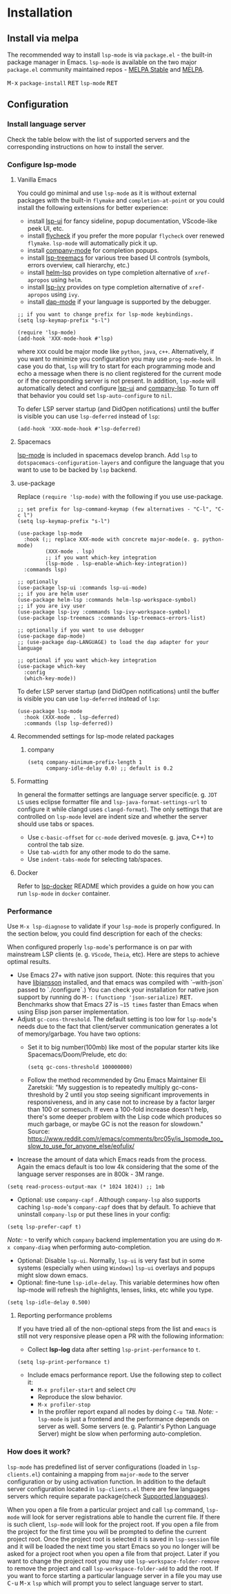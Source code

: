 # Installation

## Install via melpa

The recommended way to install `lsp-mode` is via `package.el` - the
built-in package manager in Emacs. `lsp-mode` is available on the two
major `package.el` community maintained repos - [MELPA
Stable](http://stable.melpa.org) and [MELPA](http://melpa.org).

<kbd>M-x</kbd> `package-install` <kbd>RET</kbd> `lsp-mode` <kbd>RET</kbd>

## Configuration

### Install language server

Check the table below with the list of supported servers and the
corresponding instructions on how to install the server.

### Configure lsp-mode

1.  Vanilla Emacs
    
    You could go minimal and use `lsp-mode` as it is without external
    packages with the built-in `flymake` and `completion-at-point` or
    you could install the following extensions for better experience:
    
      - install [lsp-ui](https://emacs-lsp.github.io/lsp-ui/#intro) for fancy
        sideline, popup documentation, VScode-like peek UI, etc.
      - install [flycheck](https://github.com/flycheck/flycheck) if you
        prefer the more popular `flycheck` over renewed `flymake`.
        `lsp-mode` will automatically pick it up.
      - install
        [company-mode](https://github.com/company-mode/company-mode) for
        completion popups.
      - install
        [lsp-treemacs](https://github.com/emacs-lsp/lsp-treemacs) for
        various tree based UI controls (symbols, errors overview, call
        hierarchy, etc.)
      - install [helm-lsp](https://github.com/emacs-lsp/helm-lsp)
        provides on type completion alternative of `xref-apropos` using
        `helm`.
      - install [lsp-ivy](https://github.com/emacs-lsp/lsp-ivy) provides
        on type completion alternative of `xref-apropos` using `ivy`.
      - install [dap-mode](https://emacs-lsp.github.io/dap-mode) if
        your language is supported by the debugger.
    
    <!-- end list -->
    
    ``` elisp
    ;; if you want to change prefix for lsp-mode keybindings.
    (setq lsp-keymap-prefix "s-l")
    
    (require 'lsp-mode)
    (add-hook 'XXX-mode-hook #'lsp)
    ```
    
    where `XXX` could be major mode like `python`, `java`, `c++`.
    Alternatively, if you want to minimize you configuration you may use
    `prog-mode-hook`. In case you do that, `lsp` will try to start for
    each programming mode and echo a message when there is no client
    registered for the current mode or if the corresponding server is
    not present. In addition, `lsp-mode` will automatically detect and
    configure [lsp-ui](https://emacs-lsp.github.io/lsp-ui) and
    [company-lsp](https://github.com/tigersoldier/company-lsp). To turn
    off that behavior you could set `lsp-auto-configure` to `nil`.
    
    To defer LSP server startup (and DidOpen notifications) until the
    buffer is visible you can use `lsp-deferred` instead of `lsp`:
    
    ``` elisp
    (add-hook 'XXX-mode-hook #'lsp-deferred)
    ```

2.  Spacemacs
    
    [lsp-mode](https://emacs-lsp.github.io/lsp-mode) is included in
    spacemacs develop branch. Add `lsp` to
    `dotspacemacs-configuration-layers` and configure the language that
    you want to use to be backed by `lsp` backend.

3.  use-package
    
    Replace `(require 'lsp-mode)` with the following if you use
    use-package.
    
    ``` elisp
    ;; set prefix for lsp-command-keymap (few alternatives - "C-l", "C-c l")
    (setq lsp-keymap-prefix "s-l")
    
    (use-package lsp-mode
      :hook (;; replace XXX-mode with concrete major-mode(e. g. python-mode)
             (XXX-mode . lsp)
             ;; if you want which-key integration
             (lsp-mode . lsp-enable-which-key-integration))
      :commands lsp)
    
    ;; optionally
    (use-package lsp-ui :commands lsp-ui-mode)
    ;; if you are helm user
    (use-package helm-lsp :commands helm-lsp-workspace-symbol)
    ;; if you are ivy user
    (use-package lsp-ivy :commands lsp-ivy-workspace-symbol)
    (use-package lsp-treemacs :commands lsp-treemacs-errors-list)
    
    ;; optionally if you want to use debugger
    (use-package dap-mode)
    ;; (use-package dap-LANGUAGE) to load the dap adapter for your language
    
    ;; optional if you want which-key integration
    (use-package which-key
      :config
      (which-key-mode))
    
    ```
    
    To defer LSP server startup (and DidOpen notifications) until the
    buffer is visible you can use `lsp-deferred` instead of `lsp`:
    
    ``` elisp
    (use-package lsp-mode
      :hook (XXX-mode . lsp-deferred)
      :commands (lsp lsp-deferred))
    ```

4.  Recommended settings for lsp-mode related packages
    
    1.  company
        
        ``` elisp
        (setq company-minimum-prefix-length 1
              company-idle-delay 0.0) ;; default is 0.2
        ```

5.  Formatting
    
    In general the formatter settings are language server specific(e. g.
    `JDT
                        LS` uses eclipse formatter file and `lsp-java-format-settings-url`
    to configure it while clangd uses `clangd-format`). The only
    settings that are controlled on `lsp-mode` level are indent size and
    whether the server should use tabs or spaces.
    
      - Use `c-basic-offset` for `cc-mode` derived moves(e. g. java,
        C++) to control the tab size.
      - Use `tab-width` for any other mode to do the same.
      - Use `indent-tabs-mode` for selecting tab/spaces.

6.  Docker
    
    Refer to [lsp-docker](https://github.com/emacs-lsp/lsp-docker/)
    README which provides a guide on how you can run `lsp-mode` in
    `docker` container.

### Performance

Use `M-x lsp-diagnose` to validate if your `lsp-mode` is properly
configured. In the section below, you could find description for each of
the checks:

When configured properly `lsp-mode`'s performance is on par with
mainstream LSP clients (e. g. `VScode`, `Theia`, etc). Here are steps to
achieve optimal results.

  - Use Emacs 27+ with native json support. (Note: this requires that
    you have [libjansson](http://www.digip.org/jansson/) installed, and
    that emacs was compiled with \`–with-json\` passed to
    \`./configure\`.) You can check your installation for native json
    support by running do <kbd>M-:</kbd> `(functionp 'json-serialize)` <kbd>RET</kbd>.
    Benchmarks show that Emacs 27 is `~15 times` faster than Emacs when
    using Elisp json parser implementation.
  - Adjust `gc-cons-threshold`. The default setting is too low for
    `lsp-mode`'s needs due to the fact that client/server communication
    generates a lot of memory/garbage. You have two options:
      - Set it to big number(100mb) like most of the popular starter
        kits like Spacemacs/Doom/Prelude, etc do:
        
        ``` elisp
        (setq gc-cons-threshold 100000000)
        ```
    
      - Follow the method recommended by Gnu Emacs Maintainer Eli
        Zaretskii: "My suggestion is to repeatedly multiply
        gc-cons-threshold by 2 until you stop seeing significant
        improvements in responsiveness, and in any case not to increase
        by a factor larger than 100 or somesuch. If even a 100-fold
        increase doesn't help, there's some deeper problem with the Lisp
        code which produces so much garbage, or maybe GC is not the
        reason for slowdown." Source:
        <https://www.reddit.com/r/emacs/comments/brc05y/is_lspmode_too_slow_to_use_for_anyone_else/eofulix/>
  - Increase the amount of data which Emacs reads from the process.
    Again the emacs default is too low 4k considering that the some of
    the language server responses are in 800k - 3M range.

<!-- end list -->

``` elisp
(setq read-process-output-max (* 1024 1024)) ;; 1mb
```

  - Optional: use `company-capf` . Although `company-lsp` also supports
    caching `lsp-mode`'s `company-capf` does that by default. To achieve
    that uninstall `company-lsp` or put these lines in your config:

<!-- end list -->

``` elisp
(setq lsp-prefer-capf t)
```

*Note:* - to verify which `company` backend implementation you are using
do `M-x company-diag` when performing auto-completion.

  - Optional: Disable `lsp-ui`. Normally, `lsp-ui` is very fast but in
    some systems (especially when using `Windows`) `lsp-ui` overlays and
    popups might slow down emacs.
  - Optional: fine-tune `lsp-idle-delay`. This variable determines how
    often lsp-mode will refresh the highlights, lenses, links, etc while
    you type.

<!-- end list -->

``` elisp
(setq lsp-idle-delay 0.500)
```

1.  Reporting performance problems
    
    If you have tried all of the non-optional steps from the list and
    `emacs` is still not very responsive please open a PR with the
    following information:
    
      - Collect **lsp-log** data after setting `lsp-print-performance`
        to `t`.
    
    <!-- end list -->
    
    ``` elisp
    (setq lsp-print-performance t)
    ```
    
      - Include emacs performance report. Use the following step to
        collect it:
          - `M-x profiler-start` and select `CPU`
          - Reproduce the slow behavior.
          - `M-x profiler-stop`
          - In the profiler report expand all nodes by doing `C-u TAB`.
        *Note:* - `lsp-mode` is just a frontend and the performance
        depends on server as well. Some servers (e. g. Palantir's Python
        Language Server) might be slow when performing auto-completion.

### How does it work?

`lsp-mode` has predefined list of server configurations (loaded in
`lsp-clients.el`) containing a mapping from `major-mode` to the server
configuration or by using activation function. In addition to the
default server configuration located in `lsp-clients.el` there are few
languages servers which require separate package(check [Supported
languages](https://emacs-lsp.github.io/lsp-mode/page/languages/)). 

When you open a file from a particular project and call `lsp` 
command, `lsp-mode` will look for server registrations able to handle the current file.
If there is such client, `lsp-mode` will look for the project root. If you open a
file from the project for the first time you will be prompted to define
the current project root. Once the project root is selected it is saved
in `lsp-session` file and it will be loaded the next time you start
Emacs so you no longer will be asked for a project root when you open a
file from that project. 
Later if you want to change the project root you
may use `lsp-workspace-folder-remove` to remove the project and call
`lsp-workspace-folder-add` to add the root. 
If you want to force
starting a particular language server in a file you may use <kbd>C-u</kbd> <kbd>M-x</kbd>
`lsp` which will prompt you to select language server to start.
